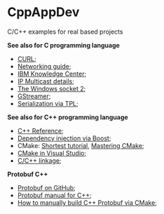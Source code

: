 # CppAppDev
C/C++ examples for real based projects

**See also for C programming language**
- [CURL](https://curl.haxx.se/libcurl/c/libcurl-tutorial.html);
- [Networking guide](https://masandilov.ru/network/guide_to_network_programming);
- [IBM Knowledge Center](https://www.ibm.com/support/knowledgecenter/ssw_ibm_i_72/rzab6/xacceptboth.htm);
- [IP Multicast details](https://habr.com/ru/post/141021/);
- [The Windows socket 2](https://www.winsocketdotnetworkprogramming.com/winsock2programming/winsock2advancedmulticast9chap.html);
- [GStreamer](https://gstreamer.freedesktop.org/data/doc/gstreamer/head/manual/manual.pdf);
- [Serialization via TPL](http://troydhanson.github.io/tpl/index.html);

**See also for C++ programming language**
- [C++ Reference](https://en.cppreference.com/w/);
- [Dependency injection via Boost](https://habr.com/ru/company/infopulse/blog/248879/);
- CMake: [Shortest tutorial](https://riptutorial.com/Download/cmake.pdf), [Mastering CMake](https://lrita.github.io/images/posts/cplusplus/mastering-cmake.pdf);
- [CMake in Visual Studio](https://github.com/MicrosoftDocs/cpp-docs/blob/master/docs/build/cmake-projects-in-visual-studio.md);
- [C/C++ linkage](https://habr.com/ru/company/jugru/blog/506104/);

**Protobuf C++**
- [Protobuf on GitHub](https://github.com/protocolbuffers/protobuf);
- [Protobuf manual for C++](https://developers.google.com/protocol-buffers/docs/cpptutorial);
- [How to manually build C++ Protobuf via CMake](https://www.youtube.com/watch?v=ZKMCe3DNXh4);

